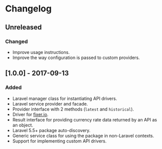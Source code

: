 # Changelog

## Unreleased
### Changed
- Improve usage instructions.
- Improve the way configuration is passed to custom providers.

## [1.0.0] - 2017-09-13
### Added
- Laravel manager class for instantiating API drivers.
- Laravel service provider and facade.
- Provider interface with 2 methods (`latest` and `historical`).
- Driver for [fixer.io](http://fixer.io).
- Result interface for providing currency rate data returned by an API as an object.
- Laravel 5.5+ package auto-discovery.
- Generic service class for using the package in non-Laravel contexts.
- Support for implementing custom API drivers.
